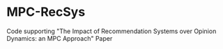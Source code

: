 # MPC-RecSys
Code supporting "The Impact of Recommendation Systems over Opinion Dynamics: an MPC Approach" Paper
